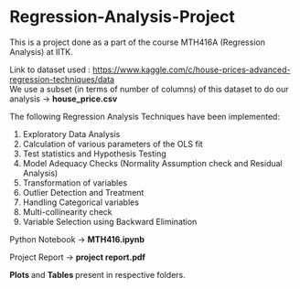 # Regression-Analysis-Project

This is a project done as a part of the course MTH416A (Regression Analysis) at IITK.

Link to dataset used : https://www.kaggle.com/c/house-prices-advanced-regression-techniques/data <br>
We use a subset (in terms of number of columns) of this dataset to do our analysis -> <b> house_price.csv </b>

The following Regression Analysis Techniques have been implemented:

  1) Exploratory Data Analysis
  2) Calculation of various parameters of the OLS fit
  3) Test statistics and Hypothesis Testing
  4) Model Adequacy Checks (Normality Assumption check and Residual Analysis)
  5) Transformation of variables
  6) Outlier Detection and Treatment
  7) Handling Categorical variables
  8) Multi-collinearity check
  9) Variable Selection using Backward Elimination

Python Notebook -> <b> MTH416.ipynb </b>

Project Report -> <b> project report.pdf </b>

<b> Plots </b> and <b> Tables </b> present in respective folders.
